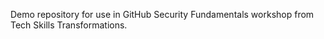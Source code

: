 Demo repository for use in GitHub Security Fundamentals workshop from Tech Skills Transformations. 
